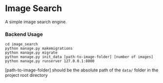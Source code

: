 # Image Search

A simple image search engine.



### Backend Usage

```
cd image_search
python manage.py makemigrations
python manage.py migrate
python manage.py init_data [path-to-image-folder] [number of images]
python manage.py runserver 127.0.0.1:8000
```

[path-to-image-folder] should be the absolute path of the `data/` folder in the project root directory
